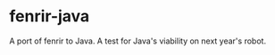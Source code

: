 fenrir-java
===========

A port of fenrir to Java.
A test for Java's viability on next year's robot.
